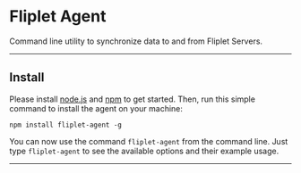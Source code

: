 # Fliplet Agent

Command line utility to synchronize data to and from Fliplet Servers.

---

## Install

Please install [node.js](http://nodejs.org/) and [npm](http://npmjs.com) to get started. Then, run this simple command to install the agent on your machine:

```
npm install fliplet-agent -g
```

You can now use the command `fliplet-agent` from the command line. Just type `fliplet-agent` to see the available options and their example usage.

---